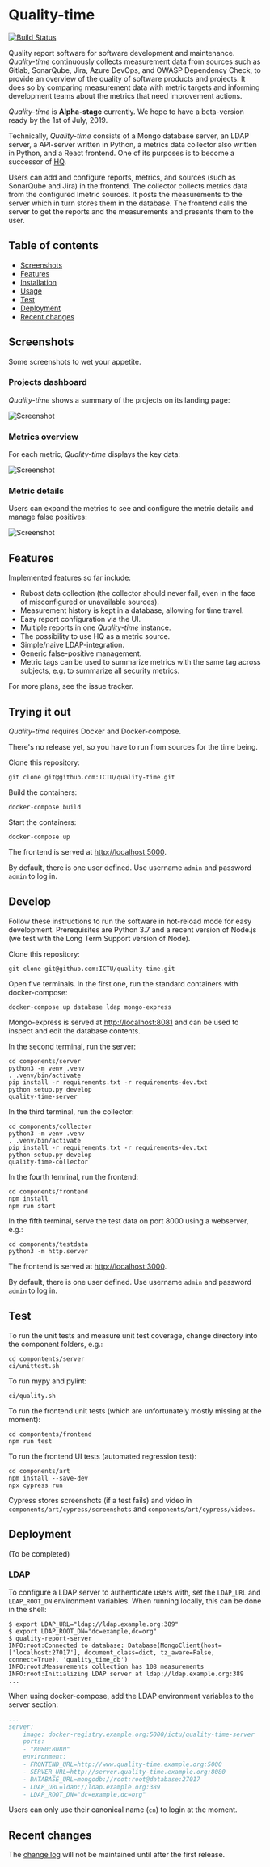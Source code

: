 # Quality-time

[![Build Status](https://travis-ci.org/ICTU/quality-time.svg?branch=master)](https://travis-ci.org/ICTU/quality-time)

Quality report software for software development and maintenance. *Quality-time* continuously collects measurement data from sources such as Gitlab, SonarQube, Jira, Azure DevOps, and OWASP Dependency Check, to provide an overview of the quality of software products and projects. It does so by comparing measurement data with metric targets and informing development teams about the metrics that need improvement actions.

*Quality-time* is **Alpha-stage** currently. We hope to have a beta-version ready by the 1st of July, 2019.

Technically, *Quality-time* consists of a Mongo database server, an LDAP server, a API-server written in Python, a metrics data collector also written in Python, and a React frontend. One of its purposes is to become a successor of [HQ](https://github.com/ICTU/quality-report).

Users can add and configure reports, metrics, and sources (such as SonarQube and Jira) in the frontend. The collector collects metrics data from the configured lmetric sources. It posts the measurements to the server which in turn stores them in the database. The frontend calls the server to get the reports and the measurements and presents them to the user.

## Table of contents

- [Screenshots](#screenshots)
- [Features](#features)
- [Installation](#installation)
- [Usage](#usage)
- [Test](#test)
- [Deployment](#deployment)
- [Recent changes](#recent-changes)

## Screenshots

Some screenshots to wet your appetite.

### Projects dashboard

*Quality-time* shows a summary of the projects on its landing page:

![Screenshot](docs/screenshot_projects_dashboard.png)

### Metrics overview

For each metric, *Quality-time* displays the key data:

![Screenshot](docs/screenshot_metrics.png)

### Metric details

Users can expand the metrics to see and configure the metric details and manage false positives:

![Screenshot](docs/screenshot_metric_details.png)

## Features

Implemented features so far include:

- Rubost data collection (the collector should never fail, even in the face of misconfigured or unavailable sources).
- Measurement history is kept in a database, allowing for time travel.
- Easy report configuration via the UI.
- Multiple reports in one *Quality-time* instance.
- The possibility to use HQ as a metric source.
- Simple/naive LDAP-integration.
- Generic false-positive management.
- Metric tags can be used to summarize metrics with the same tag across subjects, e.g. to summarize all security metrics.

For more plans, see the issue tracker.

## Trying it out

*Quality-time* requires Docker and Docker-compose.

There's no release yet, so you have to run from sources for the time being.

Clone this repository:

```console
git clone git@github.com:ICTU/quality-time.git
```

Build the containers:

```console
docker-compose build
```

Start the containers:

```console
docker-compose up
```

The frontend is served at [http://localhost:5000](http://localhost:5000).

By default, there is one user defined. Use username `admin` and password `admin` to log in.

## Develop

Follow these instructions to run the software in hot-reload mode for easy development. Prerequisites are Python 3.7 and a recent version of Node.js (we test with the Long Term Support version of Node).

Clone this repository:

```console
git clone git@github.com:ICTU/quality-time.git
```

Open five terminals. In the first one, run the standard containers with docker-compose:

```console
docker-compose up database ldap mongo-express
```

Mongo-express is served at [http://localhost:8081](http://localhost:8081) and can be used to inspect and edit the database contents.

In the second terminal, run the server:

```console
cd components/server
python3 -m venv .venv
. .venv/bin/activate
pip install -r requirements.txt -r requirements-dev.txt
python setup.py develop
quality-time-server
```

In the third terminal, run the collector:

```console
cd components/collector
python3 -m venv .venv
. .venv/bin/activate
pip install -r requirements.txt -r requirements-dev.txt
python setup.py develop
quality-time-collector
```

In the fourth temrinal, run the frontend:

```console
cd components/frontend
npm install
npm run start
```

In the fifth terminal, serve the test data on port 8000 using a webserver, e.g.:

```console
cd components/testdata
python3 -m http.server
```

The frontend is served at [http://localhost:3000](http://localhost:3000).

By default, there is one user defined. Use username `admin` and password `admin` to log in.

## Test

To run the unit tests and measure unit test coverage, change directory into the component folders, e.g.:

```console
cd compontents/server
ci/unittest.sh
```

To run mypy and pylint:

```console
ci/quality.sh
```

To run the frontend unit tests (which are unfortunately mostly missing at the moment):

```console
cd compontents/frontend
npm run test
```

To run the frontend UI tests (automated regression test):

```console
cd components/art
npm install --save-dev
npx cypress run
```

Cypress stores screenshots (if a test fails) and video in `components/art/cypress/screenshots` and `components/art/cypress/videos`.

## Deployment

(To be completed)

### LDAP

To configure a LDAP server to authenticate users with, set the `LDAP_URL` and `LDAP_ROOT_DN` environment variables. When running locally, this can be done in the shell:

```console
$ export LDAP_URL="ldap://ldap.example.org:389"
$ export LDAP_ROOT_DN="dc=example,dc=org"
$ quality-report-server
INFO:root:Connected to database: Database(MongoClient(host=['localhost:27017'], document_class=dict, tz_aware=False, connect=True), 'quality_time_db')
INFO:root:Measurements collection has 108 measurements
INFO:root:Initializing LDAP server at ldap://ldap.example.org:389
...
```

When using docker-compose, add the LDAP environment variables to the server section:

```yaml
...
server:
    image: docker-registry.example.org:5000/ictu/quality-time-server
    ports:
    - "8080:8080"
    environment:
    - FRONTEND_URL=http://www.quality-time.example.org:5000
    - SERVER_URL=http://server.quality-time.example.org:8080
    - DATABASE_URL=mongodb://root:root@database:27017
    - LDAP_URL=ldap://ldap.example.org:389
    - LDAP_ROOT_DN="dc=example,dc=org"
```

Users can only use their canonical name (`cn`) to login at the moment.

## Recent changes

The [change log](https://github.com/ICTU/quality-time/blob/master/CHANGELOG.md) will not be maintained until after the first release.
